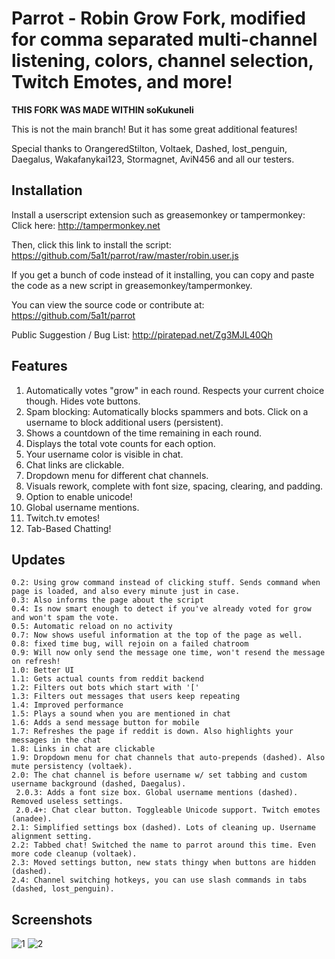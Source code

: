 # Parrot - Robin Grow Fork, modified for comma separated multi-channel listening, colors, channel selection, Twitch Emotes, and more!

**THIS FORK WAS MADE WITHIN soKukuneli**

This is not the main branch! But it has some great additional features!

Special thanks to OrangeredStilton, Voltaek, Dashed, lost_penguin, Daegalus, Wakafanykai123, Stormagnet, AviN456 and all our testers.

## Installation
Install a userscript extension such as greasemonkey or tampermonkey:  
Click here: http://tampermonkey.net


Then, click this link to install the script:  
https://github.com/5a1t/parrot/raw/master/robin.user.js

If you get a bunch of code instead of it installing, you can copy and paste the code as a new script in greasemonkey/tampermonkey.

You can view the source code or contribute at:   
https://github.com/5a1t/parrot

Public Suggestion / Bug List:
http://piratepad.net/Zg3MJL40Qh

## Features
1. Automatically votes "grow" in each round. Respects your current choice though. Hides vote buttons.
2. Spam blocking: Automatically blocks spammers and bots. Click on a username to block additional users (persistent).
3. Shows a countdown of the time remaining in each round.
4. Displays the total vote counts for each option.
5. Your username color is visible in chat.
6. Chat links are clickable.
7. Dropdown menu for different chat channels.
8. Visuals rework, complete with font size, spacing, clearing, and padding.
9. Option to enable unicode!
10. Global username mentions.
11. Twitch.tv emotes!
12. Tab-Based Chatting!

## Updates

    0.2: Using grow command instead of clicking stuff. Sends command when page is loaded, and also every minute just in case.
    0.3: Also informs the page about the script
    0.4: Is now smart enough to detect if you've already voted for grow and won't spam the vote.
    0.5: Automatic reload on no activity
    0.7: Now shows useful information at the top of the page as well.
    0.8: fixed time bug, will rejoin on a failed chatroom
    0.9: Will now only send the message one time, won't resend the message on refresh!
    1.0: Better UI
    1.1: Gets actual counts from reddit backend
    1.2: Filters out bots which start with '['
    1.3: Filters out messages that users keep repeating
    1.4: Improved performance
    1.5: Plays a sound when you are mentioned in chat
    1.6: Adds a send message button for mobile
    1.7: Refreshes the page if reddit is down. Also highlights your messages in the chat
    1.8: Links in chat are clickable
    1.9: Dropdown menu for chat channels that auto-prepends (dashed). Also mute persistency (voltaek).
    2.0: The chat channel is before username w/ set tabbing and custom username background (dashed, Daegalus). 
     2.0.3: Adds a font size box. Global username mentions (dashed). Removed useless settings. 
     2.0.4+: Chat clear button. Toggleable Unicode support. Twitch emotes (anadee).
    2.1: Simplified settings box (dashed). Lots of cleaning up. Username alignment setting.
    2.2: Tabbed chat! Switched the name to parrot around this time. Even more code cleanup (voltaek).
    2.3: Moved settings button, new stats thingy when buttons are hidden (dashed).
    2.4: Channel switching hotkeys, you can use slash commands in tabs (dashed, lost_penguin).

## Screenshots

![1](https://lambda.sx/HIx.png) ![2](https://lambda.sx/g2S.png)
